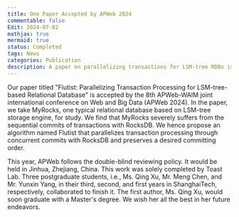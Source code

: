 ```yaml
---
title: One Paper Accepted by APWeb 2024
commentable: false
Edit: 2024-07-02
mathjax: true
mermaid: true
status: Completed
tags: News
categories: Publication
description: A paper on parallelizing transactions for LSM-tree RDBs is accepted by APWeb '24.
---
```


<p>Our paper titled "Flutist: Parallelizing Transaction Processing for LSM-tree-based Relational Database" is accepted by the <a href="https://apweb2024.zjnu.edu.cn" style="text-decoration: none;" target="_blank">8th APWeb-WAIM joint international conference on Web and Big Data (APWeb 2024)</a>. In the paper, we take MyRocks, one typical relational database based on LSM-tree storage engine, for study. We find that MyRocks severely suffers from the sequential commits of transactions with RocksDB. We hence propose an algorithm named Flutist that parallelizes transaction processing through concurrent commits with RocksDB and preserves a desired committing order. </p>

<p>This year, APWeb follows the double-blind reviewing policy. It would be held in Jinhua, Zhejiang, China. This work was solely completed by Toast Lab. Three postgraduate students, i.e., Ms. Qing Xu, Mr. Meng Chen, and Mr. Yunxin Yang, in their third, second, and first years in ShanghaiTech, respectively, collaborated to finish it. The first author, Ms. Qing Xu, would soon graduate with a Master's degree. We wish her all the best in her future endeavors.</p>
